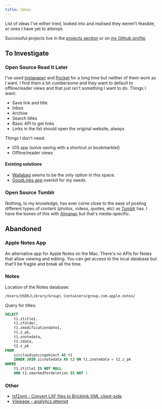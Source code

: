 ```yaml
---
title: Ideas
---
```

List of ideas I've either tried, looked into and realised they weren't feasible, or ones I have yet to attempt.

Successful projects live in the [projects section](/projects/) or on [my Github profile](https://github.com/rknightuk?tab=repositories).

## To Investigate

### Open Source Read It Later

I've used [Instapaper](https://instapaper.com) and [Pocket](https://getpocket.com) for a long time but neither of them work as I want. I find them a bit cumbersome and they want to default to offline/reader views and that just isn't something I want to do. Things I want:

- Save link and title
- Inbox
- Archive
- Search titles
- Basic API to get links
- Links in the list should open the original website, always

Things I don't need:

- iOS app (solve saving with a shortcut or bookmarklet)
- Offline/reader views

#### Existing solutions

- [Wallabag](https://wallabag.org/en) seems to be the only option in this space.
- [GoodLinks app](https://wallabag.org/en) overkill for my needs

### Open Source Tumblr

Nothing, to my knowledge, has ever come close to the ease of posting different types of content (photos, videos, quotes, etc) as [Tumblr](https://tumblr.com) has. I have the bones of this with [Almanac](/projects/almanac/) but that's media-specific.


## Abandoned

### Apple Notes App

An alternative app for Apple Notes on the Mac. There's no APIs for Notes that allow viewing and editing. You can get access to the local database but that'll be fragile and break all the time.

### Notes

Location of the Notes database:

```bash
/Users/USER/Library/Group\ Containers/group.com.apple.notes/
```

Query for titles:

```sql
SELECT
    t1.ztitle1,
    t1.zfolder,
    t1.zmodificationdate1,
    t1.z_pk,
    t1.znotedata,
    t2.zdata,
    t2.z_pk
FROM
    ziccloudsyncingobject AS t1
    INNER JOIN zicnotedata AS t2 ON t1.znotedata = t2.z_pk
WHERE
    t1.ztitle1 IS NOT NULL
    AND t1.zmarkedfordeletion IS NOT 1
```

### Other

- [lxf2xml - Convert LXF files to Bricklink XML client-side](https://github.com/rknightuk/lxf2xml)
- [Viewage - analytics attempt](https://github.com/rknightuk/viewage)